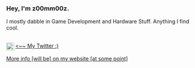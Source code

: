 ### Hey, I'm z00mm00z. 

I mostly dabble in Game Development and Hardware Stuff. Anything I find cool. 

<br />
<a href="https://twitter.com/z00mm00z"><~~ My Twitter :)
  <img align="left" alt="z00mm00z | Twitter" width="21px" src="https://raw.githubusercontent.com/anuraghazra/anuraghazra/master/assets/twitter.svg" />
</a>
<br />
<br />
<a href="z00mm00z.github.io">More info [will be] on my website [at some point]</a>


<!---
z00mm00z/z00mm00z is a ✨ special ✨ repository because its `README.md` (this file) appears on your GitHub profile.
You can click the Preview link to take a look at your changes.
--->
